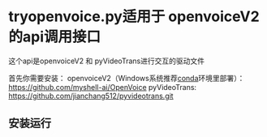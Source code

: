 # tryopenvoice.py适用于 openvoiceV2 的api调用接口 

这个api是openvoiceV2 和 pyVideoTrans进行交互的驱动文件

 首先你需要安装：
              openvoiceV2（Windows系统推荐[conda](https://www.anaconda.com/)环境里部署）：https://github.com/myshell-ai/OpenVoice
              pyVideoTrans: https://github.com/jianchang512/pyvideotrans.git

## 安装运行 


 
